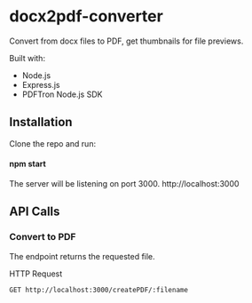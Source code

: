 # docx2pdf-converter
Convert from docx files to PDF, get thumbnails for file previews.

Built with:
* Node.js 
* Express.js 
* PDFTron Node.js SDK
 
## Installation
Clone the repo and run:

####   npm start

The server will be listening on port 3000. http://localhost:3000
## API Calls

### Convert to PDF
The endpoint returns the requested file.

HTTP Request 

 `GET http://localhost:3000/createPDF/:filename`
